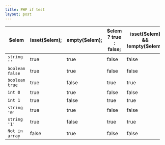 ```yaml
---
title: PHP if test
layout: post
---
```


|       $elem      | isset($elem); | empty($elem); | $elem ? true : false; | isset($elem) && !empty($elem); |
| ---------------- | ------------- | ------------- | --------------------- | ------------------------------ |
| `string ''`      | true          | true          | false                 | false                          |
| `boolean false`  | true          | true          | false                 | false                          |
| `boolean true`   | true          | false         | true                  | true                           |
| `int 0`          | true          | true          | false                 | false                          |
| `int 1`          | true          | false         | true                  | true                           |
| `string '0'`     | true          | true          | false                 | false                          |
| `string '1'`     | true          | false         | true                  | true                           |
| `Not in array`   | false         | true          | false                 | false                          |

